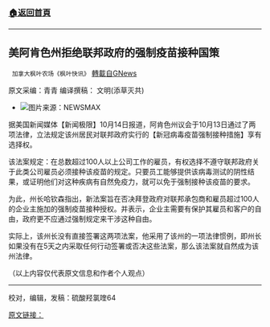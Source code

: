 ###  [:house:返回首頁](https://github.com/ourhimalayas/txt)
---


## 美阿肯色州拒绝联邦政府的强制疫苗接种国策
` 加拿大枫叶农场《枫叶快讯》` [轉載自GNews](https://gnews.org/zh-hans/1595330/)

原文采编：青青       编译撰稿： 文明(添草灭共)

- ![](https://assets.gnews.org/wp-content/uploads/2021/10/a-edited.jpg)图片来源：NEWSMAX


据美国新闻媒体【新闻极限】10月14日报道，阿肯色州议会于10月13日通过了两项法律，立法规定该州居民对联邦政府实行的【新冠病毒疫苗强制接种措施】享有选择权。

该法案规定：在总数超过100人以上公司工作的雇员，有权选择不遵守联邦政府关于此类公司雇员必须接种该疫苗的规定。只要员工能够提供该病毒测试的阴性结果，或证明他们对这种疾病有自然免疫力，就可以免于强制接种该疫苗的要求。

为此，州长哈钦森指出，新法案旨在否决拜登政府对联邦承包商和雇员超过100人的企业主施加的强制疫苗接种授权。并表示，企业主需要有保护其雇员和客户的自由，政府更不应通过强制规定来干涉这种自由。

实际上，该州长没有直接签署这两项法案，他采用了该州的一项法律惯例，即州长如果没有在5天之内采取任何行动签署或否决这些法案，那么该法案就自然成为该州法律。

（以上内容仅代表原文信息和作者个人观点）

* * *

校对，编辑，发稿：硫酸羟氯喹64

[原文链接：](https://www.newsmax.com/newsfront/arkansas-vaccines-hutchinson-mandates/2021/10/14/id/1040436/)

